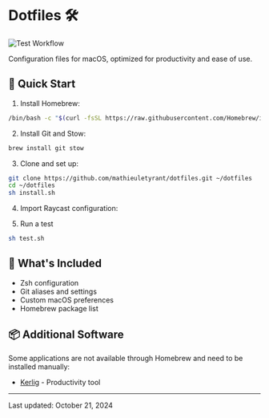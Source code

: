 # Dotfiles 🛠️

![Test Workflow](https://github.com/mathieuletyrant/dotfiles/actions/workflows/test.yml/badge.svg)

Configuration files for macOS, optimized for productivity and ease of use.

## 🚀 Quick Start

1. Install Homebrew:
```bash
/bin/bash -c "$(curl -fsSL https://raw.githubusercontent.com/Homebrew/install/HEAD/install.sh)"
```

2. Install Git and Stow:
```bash
brew install git stow
```

3. Clone and set up:
```bash
git clone https://github.com/mathieuletyrant/dotfiles.git ~/dotfiles
cd ~/dotfiles
sh install.sh
```

4. Import Raycast configuration:

4. Run a test
```bash
sh test.sh
```

## 🧰 What's Included

- Zsh configuration
- Git aliases and settings
- Custom macOS preferences
- Homebrew package list

## 📦 Additional Software

Some applications are not available through Homebrew and need to be installed manually:

- [Kerlig](https://www.kerlig.com) - Productivity tool

---

Last updated: October 21, 2024
